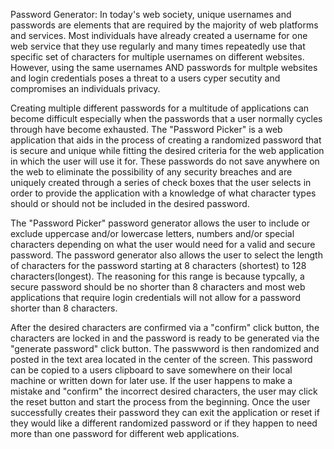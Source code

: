 Password Generator: 
In today's web society, unique usernames and passwords are elements that are required by the majority of web platforms and services. Most individuals have already created a username for one web service that they use regularly and many times repeatedly use that specific set of characters for multiple usernames on different websites. However, using the same usernames AND passwords for multple websites and login credentials poses a threat to a users cyper secutity and compromises an individuals privacy. 

Creating multiple different passwords for a multitude of applications can become difficult especially when the passwords that a user normally cycles through have become exhausted. The "Password Picker" is a web application that aids in the process of creating a randomized password that is secure and unique while fitting the desired criteria for the web application in which the user will use it for. These passwords do not save anywhere on the web to eliminate the possibility of any security breaches and are uniquely created through a series of check boxes that the user selects in order to provide the application with a knowledge of what character types should or should not be included in the desired password. 

The "Password Picker" password generator allows the user to include or exclude uppercase and/or lowercase letters, numbers and/or special characters depending on what the user would need for a valid and secure password. The password generator also allows the user to select the length of characters for the password starting at 8 characters (shortest) to 128 characters(longest). The reasoning for this range is because typcally, a secure password should be no shorter than 8 characters and most web applications that require login credentials will not allow for a password shorter than 8 characters.
    
After the desired characters are confirmed via a "confirm" click button, the characters are locked in and the password is ready to be generated via the "generate password" click button. The passwword is then randomized and posted in the text area located in the center of the screen. This password can be copied to a users clipboard to save somewhere on their local machine or written down for later use. If the user happens to make a mistake and "confirm" the incorrect desired characters, the user may click the reset button and start the process from the beginning. Once the user successfully creates their password they can exit the application or reset if they would like a different randomized password or if they happen to need more than one password for different web applications. 


